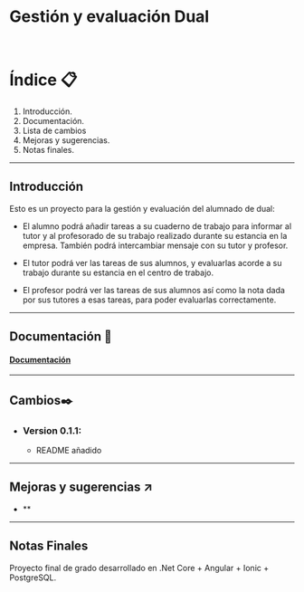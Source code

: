 # Gestión y evaluación Dual


<br>

# Índice :clipboard:
1. Introducción.
2. Documentación.
4. Lista de cambios
5. Mejoras y sugerencias.
6. Notas finales.


---
## Introducción
Esto es un proyecto para la gestión y evaluación del alumnado de dual:

- El alumno podrá añadir tareas a su cuaderno de trabajo para informar al tutor y al profesorado de su trabajo realizado durante su estancia en la empresa. También podrá intercambiar mensaje con su tutor y profesor.

- El tutor podrá ver las tareas de sus alumnos, y evaluarlas acorde a su trabajo durante su estancia en el centro de trabajo.

- El profesor podrá ver las tareas de sus alumnos así como la nota dada por sus tutores a esas tareas, para poder evaluarlas correctamente.

---

## Documentación :blue_book:

#### [Documentación](https://drive.google.com/file/d/17VzcuEtFlpb9p9cFLYzbbBroSoy6BnXD/view?usp=sharing)
---

## Cambios:black_nib:

- ### Version 0.1.1:
  - README añadido


---

## Mejoras y sugerencias :arrow_upper_right:

- **

---
## Notas Finales
Proyecto final de grado desarrollado en .Net Core + Angular + Ionic + PostgreSQL.
